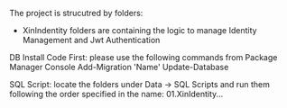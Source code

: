 The project is strucutred by folders:
  - XinIndentity folders are containing the logic to manage Identity Management and Jwt Authentication

DB Install
Code First: please use the following commands from Package Manager Console
  Add-Migration 'Name'
  Update-Database

SQL Script: locate the folders under Data -> SQL Scripts and run them following the order specified in the name: 01.XinIdentity...
